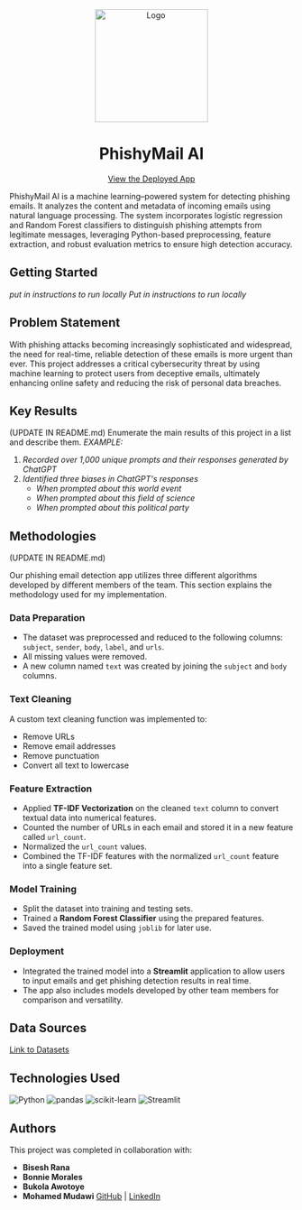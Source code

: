 <div align="center">
  <a href="https://phishymailai.streamlit.app" target="_blank"><img src="https://i.imgur.com/1hTgX65.png" alt="Logo" height="200" width="200"/></a>
  <h1>PhishyMail AI</h1>
  <p><a href="https://phishymailai.streamlit.app" target="_blank">View the Deployed App</a></p>
</div>

PhishyMail AI is a machine learning–powered system for detecting phishing emails. It analyzes the content and metadata of incoming emails using natural language processing. The system incorporates logistic regression and Random Forest classifiers to distinguish phishing attempts from legitimate messages, leveraging Python-based preprocessing, feature extraction, and robust evaluation metrics to ensure high detection accuracy.

## Getting Started

*put in instructions to run locally*
*Put in instructions to run locally*


## Problem Statement
With phishing attacks becoming increasingly sophisticated and widespread, the need for real-time, reliable detection of these emails is more urgent than ever. This project addresses a critical cybersecurity threat by using machine learning to protect users from deceptive emails, ultimately enhancing online safety and reducing the risk of personal data breaches.

## Key Results <!--- do not change this line -->
(UPDATE IN README.md)
Enumerate the main results of this project in a list and describe them.
*EXAMPLE:*
1. *Recorded over 1,000 unique prompts and their responses generated by ChatGPT*
2. *Identified three biases in ChatGPT's responses*
   - *When prompted about this world event*
   - *When prompted about this field of science*
   - *When prompted about this political party*
  
   
## Methodologies <!--- do not change this line -->
(UPDATE IN README.md)

<p>
Our phishing email detection app utilizes three different algorithms developed by different members of the team.
This section explains the methodology used for my implementation.
</p>

<h3>Data Preparation</h3>
<ul>
  <li>The dataset was preprocessed and reduced to the following columns: <code>subject</code>, <code>sender</code>, <code>body</code>, <code>label</code>, and <code>urls</code>.</li>
  <li>All missing values were removed.</li>
  <li>A new column named <code>text</code> was created by joining the <code>subject</code> and <code>body</code> columns.</li>
</ul>

<h3>Text Cleaning</h3>
<p>A custom text cleaning function was implemented to:</p>
<ul>
  <li>Remove URLs</li>
  <li>Remove email addresses</li>
  <li>Remove punctuation</li>
  <li>Convert all text to lowercase</li>
</ul>

<h3>Feature Extraction</h3>
<ul>
  <li>Applied <strong>TF-IDF Vectorization</strong> on the cleaned <code>text</code> column to convert textual data into numerical features.</li>
  <li>Counted the number of URLs in each email and stored it in a new feature called <code>url_count</code>.</li>
  <li>Normalized the <code>url_count</code> values.</li>
  <li>Combined the TF-IDF features with the normalized <code>url_count</code> feature into a single feature set.</li>
</ul>

<h3>Model Training</h3>
<ul>
  <li>Split the dataset into training and testing sets.</li>
  <li>Trained a <strong>Random Forest Classifier</strong> using the prepared features.</li>
  <li>Saved the trained model using <code>joblib</code> for later use.</li>
</ul>

<h3>Deployment</h3>
<ul>
  <li>Integrated the trained model into a <strong>Streamlit</strong> application to allow users to input emails and get phishing detection results in real time.</li>
  <li>The app also includes models developed by other team members for comparison and versatility.</li>
</ul>


## Data Sources
[Link to Datasets](https://drive.google.com/drive/folders/1sBO10D3sSdqMvb27fH-g3BI_ro63MyjW?dmr=1&ec=wgc-drive-hero-goto)

## Technologies Used
<p>
  <img src="https://img.shields.io/badge/Python-3776AB?style=for-the-badge&logo=python&logoColor=white" alt="Python"/>
  <img src="https://img.shields.io/badge/pandas-150458?style=for-the-badge&logo=pandas&logoColor=white" alt="pandas"/>
  <img src="https://img.shields.io/badge/scikit--learn-F7931E?style=for-the-badge&logo=scikit-learn&logoColor=white" alt="scikit-learn"/>
  <img src="https://img.shields.io/badge/Streamlit-FF4B4B?style=for-the-badge&logo=streamlit&logoColor=white" alt="Streamlit"/>
</p>

## Authors  
This project was completed in collaboration with:  

- **Bisesh Rana**  
- **Bonnie Morales**  
- **Bukola Awotoye**  
- **Mohamed Mudawi** [GitHub](https://github.com/Mohamed-Mudawi) | [LinkedIn](https://www.linkedin.com/in/mohamed-mud/)  
